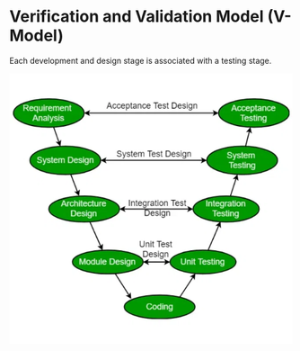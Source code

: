 # Verification and Validation Model (V-Model)

Each development and design stage is associated with a testing stage.

![V-model](../attachments/V-Model-image.png)
